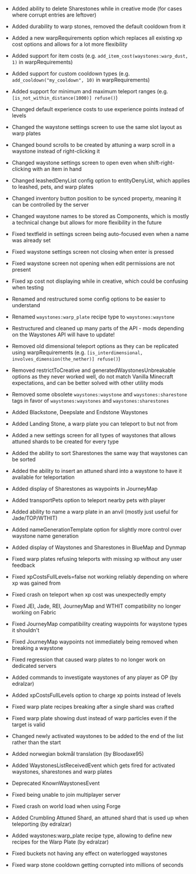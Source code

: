 - Added ability to delete Sharestones while in creative mode (for cases where corrupt entries are leftover)
- Added durability to warp stones, removed the default cooldown from it
- Added a new warpRequirements option which replaces all existing xp cost options and allows for a lot more flexibility
- Added support for item costs (e.g. `add_item_cost(waystones:warp_dust, 1)` in warpRequirements)
- Added support for custom cooldown types (e.g. `add_cooldown("my_cooldown", 10)` in warpRequirements)
- Added support for minimum and maximum teleport ranges (e.g. `[is_not_within_distance(1000)] refuse()`)
- Changed default experience costs to use experience points instead of levels
- Changed the waystone settings screen to use the same slot layout as warp plates
- Changed bound scrolls to be created by attuning a warp scroll in a waystone instead of right-clicking it
- Changed waystone settings screen to open even when shift-right-clicking with an item in hand
- Changed leashedDenyList config option to entityDenyList, which applies to leashed, pets, and warp plates
- Changed inventory button position to be synced property, meaning it can be controlled by the server
- Changed waystone names to be stored as Components, which is mostly a technical change but allows for more flexibility in the future
- Fixed textfield in settings screen being auto-focused even when a name was already set
- Fixed waystone settings screen not closing when enter is pressed
- Fixed waystone screen not opening when edit permissions are not present
- Fixed xp cost not displaying while in creative, which could be confusing when testing
- Renamed and restructured some config options to be easier to understand
- Renamed `waystones:warp_plate` recipe type to `waystones:waystone`
- Restructured and cleaned up many parts of the API - mods depending on the Waystones API will have to update!
- Removed old dimensional teleport options as they can be replicated using warpRequirements (e.g. `[is_interdimensional, involves_dimension(the_nether)] refuse()`)
- Removed restrictToCreative and generatedWaystonesUnbreakable options as they never worked well, do not match Vanilla Minecraft expectations, and can be better solved with other utility mods
- Removed some obsolete `waystones:waystone` and `waystones:sharestone` tags in favor of `waystones:waystones` and `waystones:sharestones`

- Added Blackstone, Deepslate and Endstone Waystones
- Added Landing Stone, a warp plate you can teleport to but not from
- Added a new settings screen for all types of waystones that allows attuned shards to be created for every type
- Added the ability to sort Sharestones the same way that waystones can be sorted
- Added the ability to insert an attuned shard into a waystone to have it available for teleportation
- Added display of Sharestones as waypoints in JourneyMap
- Added transportPets option to teleport nearby pets with player
- Added ability to name a warp plate in an anvil (mostly just useful for Jade/TOP/WTHIT)
- Added nameGenerationTemplate option for slightly more control over waystone name generation
- Added display of Waystones and Sharestones in BlueMap and Dynmap
- Fixed warp plates refusing teleports with missing xp without any user feedback
- Fixed xpCostsFullLevels=false not working reliably depending on where xp was gained from
- Fixed crash on teleport when xp cost was unexpectedly empty
- Fixed JEI, Jade, REI, JourneyMap and WTHIT compatibility no longer working on Fabric
- Fixed JourneyMap compatibility creating waypoints for waystone types it shouldn't
- Fixed JourneyMap waypoints not immediately being removed when breaking a waystone
- Fixed regression that caused warp plates to no longer work on dedicated servers

- Added commands to investigate waystones of any player as OP (by edralzar)
- Added xpCostsFullLevels option to charge xp points instead of levels
- Fixed warp plate recipes breaking after a single shard was crafted
- Fixed warp plate showing dust instead of warp particles even if the target is valid
- Changed newly activated waystones to be added to the end of the list rather than the start
- Added norwegian bokmål translation (by Bloodaxe95)
- Added WaystonesListReceivedEvent which gets fired for activated waystones, sharestones and warp plates
- Deprecated KnownWaystonesEvent

- Fixed being unable to join multiplayer server
- Fixed crash on world load when using Forge

- Added Crumbling Attuned Shard, an attuned shard that is used up when teleporting (by edralzar)
- Added waystones:warp_plate recipe type, allowing to define new recipes for the Warp Plate (by edralzar)
- Fixed buckets not having any effect on waterlogged waystones
- Fixed warp stone cooldown getting corrupted into millions of seconds